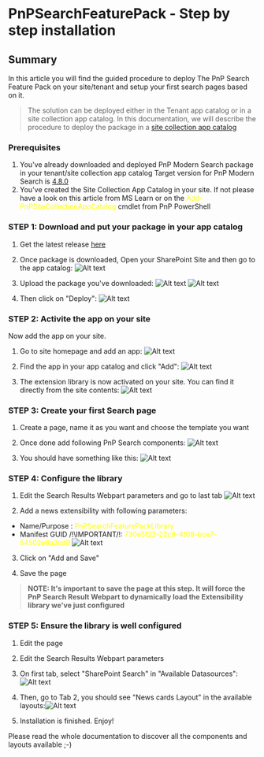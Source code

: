 # PnPSearchFeaturePack - Step by step installation

## Summary

In this article you will find the guided procedure to deploy The PnP Search Feature Pack on your site/tenant and setup your first search pages based on it.

> The solution can be deployed either in the Tenant app catalog or in a site collection app catalog.
> In this documentation, we will describe the procedure to deploy the package in a [site collection app catalog](https://learn.microsoft.com/en-us/sharepoint/dev/general-development/site-collection-app-catalog)

### Prerequisites

1. You've already downloaded and deployed PnP Modern Search package in your tenant/site collection app catalog
   Target version for PnP Modern Search is [4.8.0](https://github.com/microsoft-search/pnp-modern-search/releases/tag/4.8.0)
2. You've created the Site Collection App Catalog in your site. If not please have a look on this article from MS Learn or on the <font color="yellow">Add-PnPSiteCollectionAppCatalog</font> cmdlet from PnP PowerShell

### STEP 1: Download and put your package in your app catalog

1. Get the latest release [here](https://github.com/RedsenCH/PnPSearchFeaturePack/releases)

2. Once package is downloaded, Open your SharePoint Site and then go to the app catalog:
   ![Alt text](images/step-by-step-installation/Setup01.png)

3. Upload the package you've downloaded:
   ![Alt text](images/step-by-step-installation/Setup02.png)
   ![Alt text](images/step-by-step-installation/Setup03.png)

4. Then click on "Deploy":
   ![Alt text](images/step-by-step-installation/Setup04.png)

### STEP 2: Activite the app on your site

Now add the app on your site.

1. Go to site homepage and add an app:
   ![Alt text](images/step-by-step-installation/Setup05.png)

2. Find the app in your app catalog and click "Add":
   ![Alt text](images/step-by-step-installation/Setup06.png)

3. The extension library is now activated on your site. You can find it directly from the site contents:
   ![Alt text](images/step-by-step-installation/Setup07.png)

### STEP 3: Create your first Search page

1. Create a page, name it as you want and choose the template you want

2. Once done add following PnP Search components:
   ![Alt text](images/step-by-step-installation/Setup08.png)

3. You should have something like this:
   ![Alt text](images/step-by-step-installation/Setup09.png)

### STEP 4: Configure the library

1. Edit the Search Results Webpart parameters and go to last tab
   ![Alt text](images/step-by-step-installation/Setup10.png)

2. Add a news extensibility with following parameters:

- Name/Purpose : <font color="yellow">PnPSearchFeaturePackLibrary</font>
- Manifest GUID /!\IMPORTANT/!\: <font color="yellow">730e5f22-22c9-4f09-bce7-54502e6a2cd9</font>
  ![Alt text](images/step-by-step-installation/Setup11.png)

3. Click on "Add and Save"

4. Save the page

> **NOTE: It's important to save the page at this step. It will force the PnP Search Result Webpart to dynamically load the Extensibility library we've just configured**

### STEP 5: Ensure the library is well configured

1. Edit the page

2. Edit the Search Results Webpart parameters

3. On first tab, select "SharePoint Search" in "Available Datasources":![Alt text](images/step-by-step-installation/Setup12.png)

4. Then, go to Tab 2, you should see "News cards Layout" in the available layouts:![Alt text](images/step-by-step-installation/Setup13.png)

5. Installation is finished. Enjoy!

Please read the whole documentation to discover all the components and layouts available ;-)
